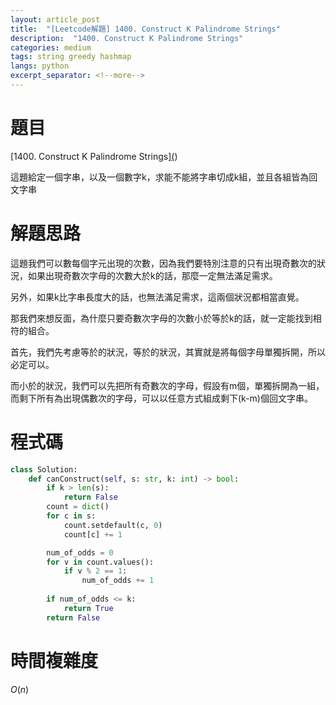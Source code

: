 ```yaml
---
layout: article_post
title:  "[Leetcode解題] 1400. Construct K Palindrome Strings"
description:  "1400. Construct K Palindrome Strings"
categories: medium
tags: string greedy hashmap
langs: python
excerpt_separator: <!--more-->
---
```


# 題目

[1400. Construct K Palindrome Strings][(](https://leetcode.com/problems/construct-k-palindrome-strings/description/?envType=daily-question&envId=2025-01-11))

這題給定一個字串，以及一個數字k，求能不能將字串切成k組，並且各組皆為回文字串

<!--more-->

# 解題思路

這題我們可以數每個字元出現的次數，因為我們要特別注意的只有出現奇數次的狀況，如果出現奇數次字母的次數大於k的話，那麼一定無法滿足需求。

另外，如果k比字串長度大的話，也無法滿足需求，這兩個狀況都相當直覺。

那我們來想反面，為什麼只要奇數次字母的次數小於等於k的話，就一定能找到相符的組合。

首先，我們先考慮等於的狀況，等於的狀況，其實就是將每個字母單獨拆開，所以必定可以。

而小於的狀況，我們可以先把所有奇數次的字母，假設有m個，單獨拆開為一組，而剩下所有為出現偶數次的字母，可以以任意方式組成剩下(k-m)個回文字串。

# 程式碼

```python
class Solution:
    def canConstruct(self, s: str, k: int) -> bool:
        if k > len(s):
            return False
        count = dict()
        for c in s:
            count.setdefault(c, 0)
            count[c] += 1

        num_of_odds = 0
        for v in count.values():
            if v % 2 == 1:
                num_of_odds += 1
        
        if num_of_odds <= k:
            return True
        return False
```

# 時間複雜度

$O(n)$